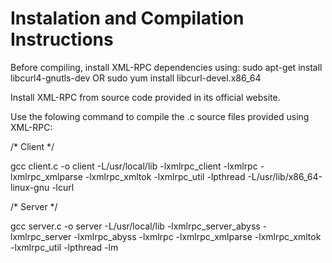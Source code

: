 # Instalation and Compilation Instructions

Before compiling, install XML-RPC dependencies using:
sudo apt-get install libcurl4-gnutls-dev
OR
sudo yum install libcurl-devel.x86_64

Install XML-RPC from source code provided in its official website.

Use the folowing command to compile the .c source files provided using XML-RPC:

/* Client */

gcc client.c -o client -L/usr/local/lib -lxmlrpc_client -lxmlrpc -lxmlrpc_xmlparse -lxmlrpc_xmltok -lxmlrpc_util -lpthread -L/usr/lib/x86_64-linux-gnu -lcurl

/* Server */

gcc server.c -o server -L/usr/local/lib -lxmlrpc_server_abyss -lxmlrpc_server -lxmlrpc_abyss -lxmlrpc -lxmlrpc_xmlparse -lxmlrpc_xmltok -lxmlrpc_util -lpthread -lm
